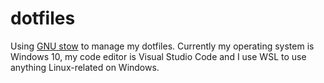 # dotfiles

Using [GNU stow](https://www.gnu.org/software/stow/) to manage my dotfiles.
Currently my operating system is Windows 10, my code editor is Visual Studio
Code and I use WSL to use anything Linux-related on Windows.
